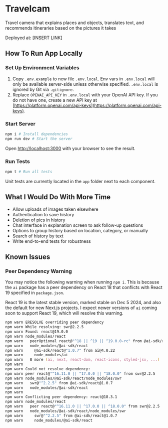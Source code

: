 # Travelcam

Travel camera that explains places and objects, translates text, and recommends itineraries based on the pictures it takes

Deployed at: [INSERT LINK]

## How To Run App Locally

### Set Up Environment Variables

1. Copy `.env.example` to new file `.env.local`. Env vars in `.env.local` will only be available server-side unless otherwise specified. `.env.local` is ignored by Git via `.gitignore`.
2. Replace `OPENAI_API_KEY` in `.env.local` with your OpenAI API key. If you do not have one, create a new API key at [https://platform.openai.com/api-keys](https://platform.openai.com/api-keys).

### Start Server

```zsh
npm i # Install dependencies
npm run dev # Start the server
```

Open [http://localhost:3000](http://localhost:3000) with your browser to see the result.

### Run Tests

```zsh
npm t # Run all tests
```

Unit tests are currently located in the `app` folder next to each component.

## What I Would Do With More Time

- Allow uploads of images taken elsewhere
- Authentication to save history
- Deletion of pics in history
- Chat interface in explanation screen to ask follow-up questions
- Options to group history based on location, category, or manually
- Search of history by text
- Write end-to-end tests for robustness

## Known Issues

### Peer Dependency Warning

You may notice the following warning when running `npm i`. This is because the `ai` package has a peer dependency on React 18 that conflicts with React 19 specified in `package.json`.

React 19 is the latest stable version, marked stable on Dec 5 2024, and also the default for new Next.js projects. I expect newer versions of `ai` coming soon to support React 19, which will resolve this warning.

```zsh
npm warn ERESOLVE overriding peer dependency
npm warn While resolving: swr@2.2.5
npm warn Found: react@19.0.0
npm warn node_modules/react
npm warn   peerOptional react@"^18 || ^19 || ^19.0.0-rc" from @ai-sdk/react@1.0.7
npm warn   node_modules/@ai-sdk/react
npm warn     @ai-sdk/react@"1.0.7" from ai@4.0.22
npm warn     node_modules/ai
npm warn   8 more (ai, next, react-dom, react-icons, styled-jsx, ...)
npm warn
npm warn Could not resolve dependency:
npm warn peer react@"^16.11.0 || ^17.0.0 || ^18.0.0" from swr@2.2.5
npm warn node_modules/@ai-sdk/react/node_modules/swr
npm warn   swr@"^2.2.5" from @ai-sdk/react@1.0.7
npm warn   node_modules/@ai-sdk/react
npm warn
npm warn Conflicting peer dependency: react@18.3.1
npm warn node_modules/react
npm warn   peer react@"^16.11.0 || ^17.0.0 || ^18.0.0" from swr@2.2.5
npm warn   node_modules/@ai-sdk/react/node_modules/swr
npm warn     swr@"^2.2.5" from @ai-sdk/react@1.0.7
npm warn     node_modules/@ai-sdk/react
```
